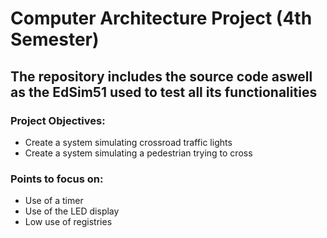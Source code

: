 
# Computer Architecture Project (4th Semester)

## The repository includes the source code aswell as the EdSim51 used to test all its functionalities

### Project Objectives:

- Create a system simulating crossroad traffic lights
- Create a system simulating a pedestrian trying to cross

### Points to focus on:

- Use of a timer
- Use of the LED display
- Low use of registries



